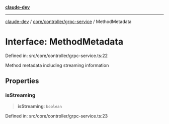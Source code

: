 [**claude-dev**](../../../../README.md)

***

[claude-dev](../../../../README.md) / [core/controller/grpc-service](../README.md) / MethodMetadata

# Interface: MethodMetadata

Defined in: src/core/controller/grpc-service.ts:22

Method metadata including streaming information

## Properties

### isStreaming

> **isStreaming**: `boolean`

Defined in: src/core/controller/grpc-service.ts:23
